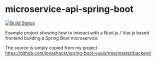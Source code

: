 # microservice-api-spring-boot
[![Build Status](https://github.com/jonashackt/microservice-api-spring-boot/workflows/build/badge.svg)](https://github.com/jonashackt/microservice-api-spring-boot/actions)

Example project showing how to interact with a Nuxt.js / Vue.js based frontend building a Spring Boot microservice 

The source is simply copied from my project https://github.com/jonashackt/spring-boot-vuejs/tree/master/backend
